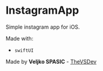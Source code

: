 # InstagramApp

Simple instagram app for iOS.

Made with:

- `swiftUI`

Made by **Veljko SPASIC** - [TheVSDev](https://github.com/TheVSDev)
